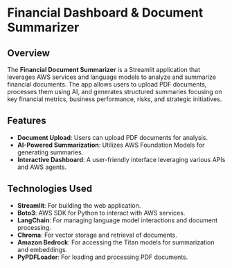 # Financial Dashboard & Document Summarizer

## Overview

The **Financial Document Summarizer** is a Streamlit application that leverages AWS services and language models to analyze and summarize financial documents. The app allows users to upload PDF documents, processes them using AI, and generates structured summaries focusing on key financial metrics, business performance, risks, and strategic initiatives.

## Features

- **Document Upload**: Users can upload PDF documents for analysis.
- **AI-Powered Summarization**: Utilizes AWS Foundation Models for generating summaries.
- **Interactive Dashboard**: A user-friendly interface leveraging various APIs and AWS agents.

## Technologies Used

- **Streamlit**: For building the web application.
- **Boto3**: AWS SDK for Python to interact with AWS services.
- **LangChain**: For managing language model interactions and document processing.
- **Chroma**: For vector storage and retrieval of documents.
- **Amazon Bedrock**: For accessing the Titan models for summarization and embeddings.
- **PyPDFLoader**: For loading and processing PDF documents.
